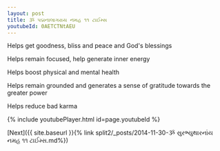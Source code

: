 ```yaml
---
layout: post
title: ૐ પદ્મનાલાગરાય નમહ ૧૧ ટાઈમ્સ
youtubeId: 0AETCTNtAEU
---
```

 
 
Helps get goodness, bliss and peace and God's blessings
 
Helps remain focused, help generate inner energy 
 
Helps boost physical and mental health 
 
Helps remain grounded and generates a sense of gratitude towards the greater power 
 
Helps reduce bad karma
 
 
 
 


{% include youtubePlayer.html id=page.youtubeId %}
 
[Next]({{ site.baseurl }}{% link  split2/_posts/2014-11-30-ૐ સુરભ્યુથારનાંય નમહ ૧૧ ટાઈમ્સ.md%})
 
